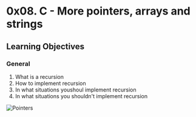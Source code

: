 # 0x08. C - More pointers, arrays and strings  

## Learning Objectives  

### General
1. What is a recursion  
2. How to implement recursion  
3. In what situations youshoul implement recursion  
4. In what situations you shouldn't implement recursion  

![Pointers](https://storage.googleapis.com/algodailyrandomassets/curriculum/recursion/cover.jpg)

